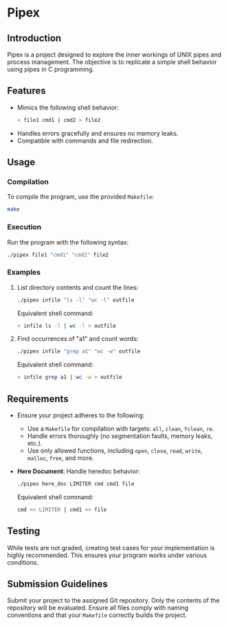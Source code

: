 
# Pipex

## Introduction

Pipex is a project designed to explore the inner workings of UNIX pipes and process management. The objective is to replicate a simple shell behavior using pipes in C programming.

## Features

- Mimics the following shell behavior:
  ```bash
  < file1 cmd1 | cmd2 > file2
  ```
- Handles errors gracefully and ensures no memory leaks.
- Compatible with commands and file redirection.

## Usage

### Compilation

To compile the program, use the provided `Makefile`:
```bash
make
```

### Execution

Run the program with the following syntax:
```bash
./pipex file1 "cmd1" "cmd2" file2
```

### Examples

1. List directory contents and count the lines:
   ```bash
   ./pipex infile "ls -l" "wc -l" outfile
   ```
   Equivalent shell command:
   ```bash
   < infile ls -l | wc -l > outfile
   ```

2. Find occurrences of "a1" and count words:
   ```bash
   ./pipex infile "grep a1" "wc -w" outfile
   ```
   Equivalent shell command:
   ```bash
   < infile grep a1 | wc -w > outfile
   ```

## Requirements

- Ensure your project adheres to the following:
  - Use a `Makefile` for compilation with targets: `all`, `clean`, `fclean`, `re`.
  - Handle errors thoroughly (no segmentation faults, memory leaks, etc.).
  - Use only allowed functions, including `open`, `close`, `read`, `write`, `malloc`, `free`, and more.

- **Here Document**:
  Handle heredoc behavior:
  ```bash
  ./pipex here_doc LIMITER cmd cmd1 file
  ```
  Equivalent shell command:
  ```bash
  cmd << LIMITER | cmd1 >> file
  ```

## Testing

While tests are not graded, creating test cases for your implementation is highly recommended. This ensures your program works under various conditions.

## Submission Guidelines

Submit your project to the assigned Git repository. Only the contents of the repository will be evaluated. Ensure all files comply with naming conventions and that your `Makefile` correctly builds the project.
